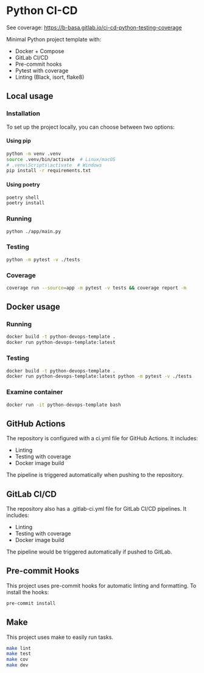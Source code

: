 # Python CI-CD
See coverage: https://b-basa.gitlab.io/ci-cd-python-testing-coverage  

Minimal Python project template with:

- Docker + Compose
- GitLab CI/CD
- Pre-commit hooks
- Pytest with coverage
- Linting (Black, isort, flake8)

## Local usage

### Installation
To set up the project locally, you can choose between two options:

#### Using pip
```bash
python -m venv .venv
source .venv/bin/activate  # Linux/macOS
# .venv\Scripts\activate  # Windows
pip install -r requirements.txt
```

#### Using poetry

```bash
poetry shell
poetry install
```

### Running
```bash
python ./app/main.py
```

### Testing
```bash
python -m pytest -v ./tests
```

### Coverage
```bash
coverage run --source=app -m pytest -v tests && coverage report -m
```

## Docker usage

### Running
```bash
docker build -t python-devops-template .
docker run python-devops-template:latest
```

### Testing
```bash
docker build -t python-devops-template .
docker run python-devops-template:latest python -m pytest -v ./tests
```

### Examine container
```bash
docker run -it python-devops-template bash
```

## GitHub Actions
The repository is configured with a ci.yml file for GitHub Actions. It includes:
- Linting
- Testing with coverage
- Docker image build

The pipeline is triggered automatically when pushing to the repository.

## GitLab CI/CD
The repository also has a .gitlab-ci.yml file for GitLab CI/CD pipelines. It includes:
- Linting
- Testing with coverage
- Docker image build

The pipeline would be triggered automatically if pushed to GitLab.

## Pre-commit Hooks
This project uses pre-commit hooks for automatic linting and formatting. To install the hooks:

```bash
pre-commit install
```

## Make

This project uses make to easily run tasks.
```bash
make lint
make test
make cov
make dev
```
